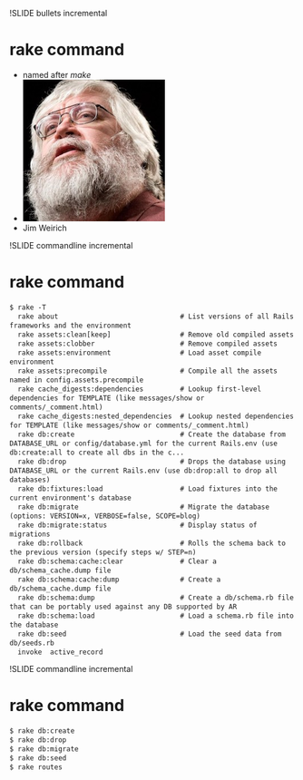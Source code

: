 !SLIDE bullets incremental
# rake command #
* named after _make_
* ![Alt text](../images/jim.jpeg)
* Jim Weirich

!SLIDE commandline incremental
# rake command #
    $ rake -T
      rake about                              # List versions of all Rails frameworks and the environment
      rake assets:clean[keep]                 # Remove old compiled assets
      rake assets:clobber                     # Remove compiled assets
      rake assets:environment                 # Load asset compile environment
      rake assets:precompile                  # Compile all the assets named in config.assets.precompile
      rake cache_digests:dependencies         # Lookup first-level dependencies for TEMPLATE (like messages/show or comments/_comment.html)
      rake cache_digests:nested_dependencies  # Lookup nested dependencies for TEMPLATE (like messages/show or comments/_comment.html)
      rake db:create                          # Create the database from DATABASE_URL or config/database.yml for the current Rails.env (use db:create:all to create all dbs in the c...
      rake db:drop                            # Drops the database using DATABASE_URL or the current Rails.env (use db:drop:all to drop all databases)
      rake db:fixtures:load                   # Load fixtures into the current environment's database
      rake db:migrate                         # Migrate the database (options: VERSION=x, VERBOSE=false, SCOPE=blog)
      rake db:migrate:status                  # Display status of migrations
      rake db:rollback                        # Rolls the schema back to the previous version (specify steps w/ STEP=n)
      rake db:schema:cache:clear              # Clear a db/schema_cache.dump file
      rake db:schema:cache:dump               # Create a db/schema_cache.dump file
      rake db:schema:dump                     # Create a db/schema.rb file that can be portably used against any DB supported by AR
      rake db:schema:load                     # Load a schema.rb file into the database
      rake db:seed                            # Load the seed data from db/seeds.rb
      invoke  active_record

!SLIDE commandline incremental
# rake command #
    $ rake db:create
    $ rake db:drop
    $ rake db:migrate
    $ rake db:seed
    $ rake routes
